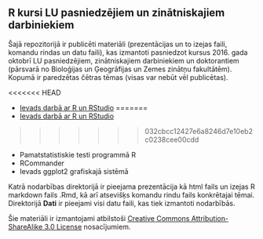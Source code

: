 ## R kursi LU pasniedzējiem un zinātniskajiem darbiniekiem

Šajā repozitorijā ir publicēti materiāli (prezentācijas un to izejas faili, komandu rindas un datu faili), kas izmantoti pasniedzot kursus 2016. gada oktobrī LU pasniedzējiem, zinātniskajiem darbiniekiem un doktorantiem (pārsvarā no Bioloģijas un Ģeogrāfijas un Zemes zinātņu fakultātēm). Kopumā ir paredzētas čētras tēmas (visas var nebūt vēl publicētas).

<<<<<<< HEAD
* [Ievads darbā ar R un RStudio](/Ievads_R_RStudio)
=======
* [Ievads darbā ar R un RStudio](/Ievads_R_RStudio/Ievads_darba_ar_R_RStudio.html)
>>>>>>> 032cbcc12427e6a8246d7e10eb2c0238cee00cdd
* Pamatstatistiskie testi programmā R
* RCommander
* Ievads ggplot2 grafiskajā sistēmā

Katrā nodarbības direktorijā ir pieejama prezentācija kā html fails un izejas R markdown fails .Rmd, kā arī atsevišķs komandu rindu fails konkrētajai tēmai. Direktorijā **Dati** ir pieejami visi datu faili, kas tiek izmantoti nodarbībās.


Šie materiāli ir izmantojami atbilstoši [Creative Commons Attribution-ShareAlike 3.0 License](http://creativecommons.org/licenses/by-sa/3.0/) nosacījumiem.